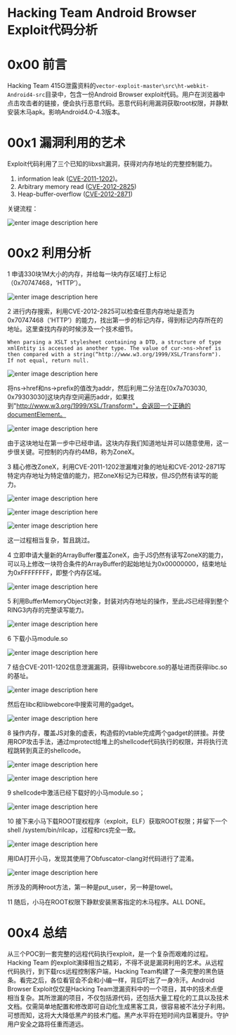 # Hacking Team Android Browser Exploit代码分析

0x00 前言
=====

Hacking Team 415G泄露资料的`vector-exploit-master\src\ht-webkit-Android4-src`目录中，包含一份Android Browser exploit代码。用户在浏览器中点击攻击者的链接，便会执行恶意代码。恶意代码利用漏洞获取root权限，并静默安装木马apk。影响Android4.0-4.3版本。

00x1 漏洞利用的艺术
=====

Exploit代码利用了三个已知的libxslt漏洞，获得对内存地址的完整控制能力。

1.  information leak ([CVE-2011-1202](https://code.google.com/p/chromium/issues/detail?id=73716))。
2.  Arbitrary memory read ([CVE-2012-2825](https://code.google.com/p/chromium/issues/detail?id=127417))
3.  Heap-buffer-overflow ([CVE-2012-2871](https://code.google.com/p/chromium/issues/detail?id=138673))

关键流程：

![enter image description here](http://drops.javaweb.org/uploads/images/2df4e3b60841ceeaf6f19a477868e23f8ff98e06.jpg)

00x2 利用分析
=====

1 申请330块1M大小的内存，并给每一块内存区域打上标记（0x70747468，‘HTTP’）。

![enter image description here](http://drops.javaweb.org/uploads/images/f11176717986dcbf306c4e05b93a3a83c833d89e.jpg)

2 进行内存搜索，利用CVE-2012-2825可以检查任意内存地址是否为0x70747468（’HTTP’）的能力，找出第一步的标记内存，得到标记内存所在的地址。这里查找内存的时候涉及一个技术细节。

```
When parsing a XSLT stylesheet containing a DTD, a structure of type xmlEntity is accessed as another type. The value of cur->ns->href is then compared with a string(“http://www.w3.org/1999/XSL/Transform"). If not equal, return null.

```

![enter image description here](http://drops.javaweb.org/uploads/images/294b7f481d18951ca696dc6200313ae16eb6c7a8.jpg)

将ns->href和ns->prefix的值改为addr，然后利用二分法在[0x7a703030, 0x79303030]这块内存空间遍历addr，如果找到"http://www.w3.org/1999/XSL/Transform"，会返回一个正确的documentElement。

![enter image description here](http://drops.javaweb.org/uploads/images/686ad7982bbd5898c90d5d1a8770c808a3caa0e8.jpg)

由于这块地址在第一步中已经申请。这块内存我们知道地址并可以随意使用，这一步很关键。可控制的内存约4MB，称为ZoneX。

3 精心修改ZoneX，利用CVE-2011-1202泄漏堆对象的地址和CVE-2012-2871写特定内存地址为特定值的能力，把ZoneX标记为已释放，但JS仍然有读写的能力。

![enter image description here](http://drops.javaweb.org/uploads/images/2f2355cfc7a07a28b0cda522f19082c6f80925d6.jpg)

![enter image description here](http://drops.javaweb.org/uploads/images/96c86baa5dd07a1d4f731030d9b335901fc39454.jpg)

![enter image description here](http://drops.javaweb.org/uploads/images/081b743edf1c42047fb6c67ffd2d0892e9ba126c.jpg)

这一过程相当复杂，暂且跳过。

4 立即申请大量新的ArrayBuffer覆盖ZoneX，由于JS仍然有读写ZoneX的能力，可以马上修改一块符合条件的ArrayBuffer的起始地址为0x00000000，结束地址为0xFFFFFFFF，即整个内存区域。

![enter image description here](http://drops.javaweb.org/uploads/images/f1d8cd89d4709bf8ca3f10820c1b9e93dbaac437.jpg)

5 利用BufferMemoryObject对象，封装对内存地址的操作，至此JS已经得到整个RING3内存的完整读写能力。

![enter image description here](http://drops.javaweb.org/uploads/images/5cf87d31e4b575e0863082e8c1814c685d256fcf.jpg)

6 下载小马module.so

![enter image description here](http://drops.javaweb.org/uploads/images/a9c0f39b3fbce380450b439471627d1492d1c7b4.jpg)

7 结合CVE-2011-1202信息泄漏漏洞，获得libwebcore.so的基址进而获得libc.so的基址。

![enter image description here](http://drops.javaweb.org/uploads/images/4e28dac52ea659c8d383202d1e1da1d228e68b00.jpg)

然后在libc和libwebcore中搜索可用的gadget。

![enter image description here](http://drops.javaweb.org/uploads/images/93abe5f33bba57c44512028058870b1345984e8e.jpg)

8 操作内存，覆盖JS对象的虚表，构造假的vtable完成两个gadget的拼接。并使用ROP攻击手法，通过mprotect给堆上的shellcode代码执行的权限，并将执行流程跳转到真正的shellcode。

![enter image description here](http://drops.javaweb.org/uploads/images/3ccada3560a28163b4e3a7706787019e5aca1b9f.jpg)

![enter image description here](http://drops.javaweb.org/uploads/images/591635a44544874a326c4734f9db27794e3d8ac0.jpg)

9 shellcode中激活已经下载好的小马module.so；

![enter image description here](http://drops.javaweb.org/uploads/images/3fa9258dfc9d26f0530bc207cce0f4cc85cb7397.jpg)

10 接下来小马下载ROOT提权程序（exploit，ELF）获取ROOT权限；并留下一个shell /system/bin/rilcap，过程和rcs完全一致。

![enter image description here](http://drops.javaweb.org/uploads/images/ad15832b3cf8e33b3223a2c98423682fde761725.jpg)

用IDA打开小马，发现其使用了Obfuscator-clang对代码进行了混淆。

![enter image description here](http://drops.javaweb.org/uploads/images/6a5f4075c9dba5bf686209e0b0e78fc74750ab7c.jpg)

所涉及的两种root方法，第一种是put_user，另一种是towel。

11 随后，小马在ROOT权限下静默安装黑客指定的木马程序。ALL DONE。

00x4 总结
=====

从三个POC到一套完整的远程代码执行exploit，是一个复杂而艰难的过程。Hacking Team 的exploit演绎相当之精彩，不得不说是漏洞利用的艺术。从远程代码执行，到下载rcs远程控制客户端，Hacking Team构建了一条完整的黑色链条。看完之后，各位看官会不会和小编一样，背后吓出了一身冷汗。Android Browser Exploit仅仅是Hacking Team泄漏资料中的一个项目，其中的技术点便相当复杂。其所泄漏的项目，不仅包括源代码，还包括大量工程化的工具以及技术文档。仅需简单地配置和修改即可自动化生成黑客工具，很容易被不法分子利用。可想而知，这将大大降低黑产的技术门槛。黑产水平将在短时间内显著提升。守护用户安全之路将任重而道远。